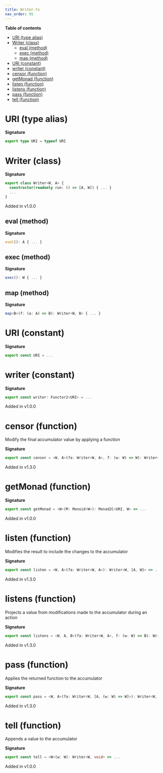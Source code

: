 ```yaml
---
title: Writer.ts
nav_order: 95
---
```


**Table of contents**

- [URI (type alias)](#uri-type-alias)
- [Writer (class)](#writer-class)
  - [eval (method)](#eval-method)
  - [exec (method)](#exec-method)
  - [map (method)](#map-method)
- [URI (constant)](#uri-constant)
- [writer (constant)](#writer-constant)
- [censor (function)](#censor-function)
- [getMonad (function)](#getmonad-function)
- [listen (function)](#listen-function)
- [listens (function)](#listens-function)
- [pass (function)](#pass-function)
- [tell (function)](#tell-function)

# URI (type alias)

**Signature**

```ts
export type URI = typeof URI
```

# Writer (class)

**Signature**

```ts
export class Writer<W, A> {
  constructor(readonly run: () => [A, W]) { ... }
  ...
}
```

Added in v1.0.0

## eval (method)

**Signature**

```ts
eval(): A { ... }
```

## exec (method)

**Signature**

```ts
exec(): W { ... }
```

## map (method)

**Signature**

```ts
map<B>(f: (a: A) => B): Writer<W, B> { ... }
```

# URI (constant)

**Signature**

```ts
export const URI = ...
```

# writer (constant)

**Signature**

```ts
export const writer: Functor2<URI> = ...
```

Added in v1.0.0

# censor (function)

Modify the final accumulator value by applying a function

**Signature**

```ts
export const censor = <W, A>(fa: Writer<W, A>, f: (w: W) => W): Writer<W, A> => ...
```

Added in v1.3.0

# getMonad (function)

**Signature**

```ts
export const getMonad = <W>(M: Monoid<W>): Monad2C<URI, W> => ...
```

Added in v1.0.0

# listen (function)

Modifies the result to include the changes to the accumulator

**Signature**

```ts
export const listen = <W, A>(fa: Writer<W, A>): Writer<W, [A, W]> => ...
```

Added in v1.3.0

# listens (function)

Projects a value from modifications made to the accumulator during an action

**Signature**

```ts
export const listens = <W, A, B>(fa: Writer<W, A>, f: (w: W) => B): Writer<W, [A, B]> => ...
```

Added in v1.3.0

# pass (function)

Applies the returned function to the accumulator

**Signature**

```ts
export const pass = <W, A>(fa: Writer<W, [A, (w: W) => W]>): Writer<W, A> => ...
```

Added in v1.3.0

# tell (function)

Appends a value to the accumulator

**Signature**

```ts
export const tell = <W>(w: W): Writer<W, void> => ...
```

Added in v1.0.0
